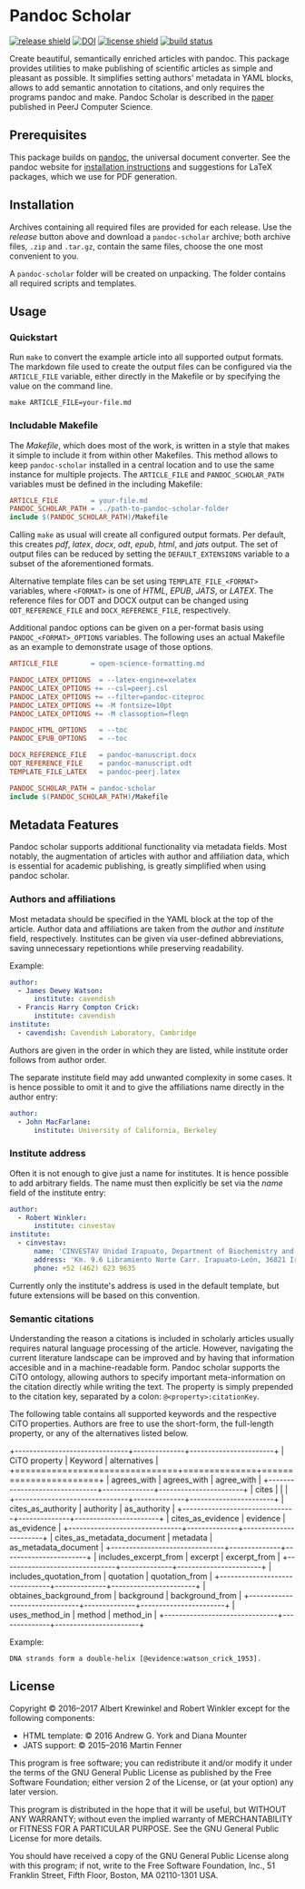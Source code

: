 Pandoc Scholar
==============

[![release shield]](https://github.com/pandoc-scholar/pandoc-scholar/releases)
[![DOI]](https://zenodo.org/badge/latestdoi/82204858)
[![license shield]](./LICENSE)
[![build status]](https://travis-ci.org/pandoc-scholar/pandoc-scholar)

Create beautiful, semantically enriched articles with pandoc. This package
provides utilities to make publishing of scientific articles as simple and
pleasant as possible. It simplifies setting authors' metadata in YAML blocks,
allows to add semantic annotation to citations, and only requires the programs
pandoc and make. Pandoc Scholar is described in the [paper] published in PeerJ
Computer Science.

[release shield]: https://img.shields.io/github/release/pandoc-scholar/pandoc-scholar.svg
[license shield]: https://img.shields.io/github/license/pandoc-scholar/pandoc-scholar.svg
[build status]:   https://img.shields.io/travis/pandoc-scholar/pandoc-scholar/master.svg
[DOI]: https://zenodo.org/badge/82204858.svg
[paper]: https://peerj.com/preprints/2648/

Prerequisites
-------------

This package builds on [pandoc](http://pandoc.org/), the universal document
converter. See the pandoc website for
[installation instructions](http://pandoc.org/installing.html) and
suggestions for LaTeX packages, which we use for PDF generation.


Installation
------------

Archives containing all required files are provided for each release. Use the
*release* button above and download a `pandoc-scholar` archive; both archive
files, `.zip` and `.tar.gz`, contain the same files, choose the one most
convenient to you.

A `pandoc-scholar` folder will be created on unpacking. The folder contains all
required scripts and templates.


Usage
-----

### Quickstart

Run `make` to convert the example article into all supported output formats. The
markdown file used to create the output files can be configured via the
`ARTICLE_FILE` variable, either directly in the Makefile or by specifying the
value on the command line.

    make ARTICLE_FILE=your-file.md

### Includable Makefile

The *Makefile*, which does most of the work, is written in a style that makes it
simple to include it from within other Makefiles. This method allows to keep
`pandoc-scholar` installed in a central location and to use the same instance
for multiple projects. The `ARTICLE_FILE` and `PANDOC_SCHOLAR_PATH` variables
must be defined in the including Makefile:

``` Makefile
ARTICLE_FILE        = your-file.md
PANDOC_SCHOLAR_PATH = ../path-to-pandoc-scholar-folder
include $(PANDOC_SCHOLAR_PATH)/Makefile
```

Calling `make` as usual will create all configured output formats. Per default,
this creates *pdf*, *latex*, *docx*, *odt*, *epub*, *html*, and *jats* output.
The set of output files can be reduced by setting the `DEFAULT_EXTENSIONS`
variable to a subset of the aforementioned formats.

Alternative template files can be set using `TEMPLATE_FILE_<FORMAT>` variables,
where `<FORMAT>` is one of *HTML*, *EPUB*, *JATS*, or *LATEX*. The reference
files for ODT and DOCX output can be changed using `ODT_REFERENCE_FILE` and
`DOCX_REFERENCE_FILE`, respectively.

Additional pandoc options can be given on a per-format basis using
`PANDOC_<FORMAT>_OPTIONS` variables. The following uses an actual Makefile as an
example to demonstrate usage of those options.

``` Makefile
ARTICLE_FILE        = open-science-formatting.md

PANDOC_LATEX_OPTIONS  = --latex-engine=xelatex
PANDOC_LATEX_OPTIONS += --csl=peerj.csl
PANDOC_LATEX_OPTIONS += --filter=pandoc-citeproc
PANDOC_LATEX_OPTIONS += -M fontsize=10pt
PANDOC_LATEX_OPTIONS += -M classoption=fleqn

PANDOC_HTML_OPTIONS   = --toc
PANDOC_EPUB_OPTIONS   = --toc

DOCX_REFERENCE_FILE   = pandoc-manuscript.docx
ODT_REFERENCE_FILE    = pandoc-manuscript.odt
TEMPLATE_FILE_LATEX   = pandoc-peerj.latex

PANDOC_SCHOLAR_PATH = pandoc-scholar
include $(PANDOC_SCHOLAR_PATH)/Makefile
```


Metadata Features
-----------------

Pandoc scholar supports additional functionality via metadata fields. Most
notably, the augmentation of articles with author and affiliation data, which is
essential for academic publishing, is greatly simplified when using pandoc
scholar.

### Authors and affiliations

Most metadata should be specified in the YAML block at the top of the article.
Author data and affiliations are taken from the *author* and *institute* field,
respectively. Institutes can be given via user-defined abbreviations, saving
unnecessary repetiontions while preserving readability.

Example:

``` yaml
author:
  - James Dewey Watson:
      institute: cavendish
  - Francis Harry Compton Crick:
      institute: cavendish
institute:
  - cavendish: Cavendish Laboratory, Cambridge
```

Authors are given in the order in which they are listed, while institute order
follows from author order.

The separate institute field may add unwanted complexity in some cases. It is
hence possible to omit it and to give the affiliations name directly in the
author entry:

``` yaml
author:
  - John MacFarlane:
      institute: University of California, Berkeley
```

### Institute address

Often it is not enough to give just a name for institutes. It is hence possible
to add arbitrary fields. The name must then explicitly be set via the *name*
field of the institute entry:

``` yaml
author:
  - Robert Winkler:
      institute: cinvestav
institute:
  - cinvestav:
      name: 'CINVESTAV Unidad Irapuato, Department of Biochemistry and Biotechnology'
      address: 'Km. 9.6 Libramiento Norte Carr. Irapuato-León, 36821 Irapuato Gto. México'
      phone: +52 (462) 623 9635
```

Currently only the institute's address is used in the default template, but
future extensions will be based on this convention.

### Semantic citations

Understanding the reason a citations is included in scholarly articles usually
requires natural language processing of the article. However, navigating the
current literature landscape can be improved and by having that information
accesible and in a machine-readable form. Pandoc scholar supports the CiTO
ontology, allowing authors to specify important meta-information on the citation
directly while writing the text. The property is simply prepended to the
citation key, separated by a colon: `@<property>:citationKey`.

The following table contains all supported keywords and the respective CiTO
properties. Authors are free to use the short-form, the full-length property, or
any of the alternatives listed below.

+-------------------------------+--------------+-----------------------+
| CiTO property                 | Keyword      | alternatives          |
+===============================+==============+=======================+
| agrees\_with                  | agrees\_with | agree\_with           |
+-------------------------------+--------------+-----------------------+
| cites                         |              |                       |
+-------------------------------+--------------+-----------------------+
| cites\_as\_authority          | authority    | as\_authority         |
+-------------------------------+--------------+-----------------------+
| cites\_as\_evidence           | evidence     | as\_evidence          |
+-------------------------------+--------------+-----------------------+
| cites\_as\_metadata\_document | metadata     | as\_metadata_document |
+-------------------------------+--------------+-----------------------+
| includes\_excerpt\_from       | excerpt      | excerpt\_from         |
+-------------------------------+--------------+-----------------------+
| includes\_quotation\_from     | quotation    | quotation\_from       |
+-------------------------------+--------------+-----------------------+
| obtaines\_background\_from    | background   | background\_from      |
+-------------------------------+--------------+-----------------------+
| uses\_method\_in              | method       | method\_in            |
+-------------------------------+--------------+-----------------------+

Example:

    DNA strands form a double-helix [@evidence:watson_crick_1953].


License
-------

Copyright © 2016–2017 Albert Krewinkel and Robert Winkler except for the
following components:

- HTML template: © 2016 Andrew G. York and Diana Mounter
- JATS support: © 2015–2016 Martin Fenner

This program is free software; you can redistribute it and/or modify it under
the terms of the GNU General Public License as published by the Free Software
Foundation; either version 2 of the License, or (at your option) any later
version.

This program is distributed in the hope that it will be useful, but WITHOUT ANY
WARRANTY; without even the implied warranty of MERCHANTABILITY or FITNESS FOR A
PARTICULAR PURPOSE. See the GNU General Public License for more details.

You should have received a copy of the GNU General Public License along with
this program; if not, write to the Free Software Foundation, Inc., 51 Franklin
Street, Fifth Floor, Boston, MA 02110-1301 USA.
